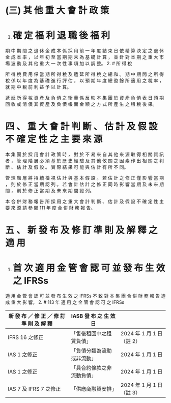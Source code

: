 # (三) 其 他 重 大 會 計 政 策

1. # 確 定 福 利 退 職 後 福 利

期 中 期 間 之 退 休 金 成 本 係 採 用 前 一 年 度 結 束 日 依 精 算 決 定 之 退 休 金 成 本 率 ， 以 年 初 至 當 期 期 末 為 基 礎 計 算 ， 並 針 對 本 期 之 重 大 市 場 波 動 及 其 他 重 大 一 次 性 事 項 加 以 調 整。
2. # 所 得 稅

所 得 稅 費 用 係 當 期 所 得 稅 及 遞 延 所 得 稅 之 總 和 。 期 中 期 間 之 所 得 稅 係 以 年 度 為 基 礎 進 行 評 估 ， 以 預 期 年 度 總 盈 餘 所 適 用 之 稅 率 ， 就 期 中 稅 前 利 益 予 以 計 算。

遞 延 所 得 稅 資 產 及 負 債 之 衡 量 係 反 映 本 集 團 於 資 產 負 債 表 日 預 期 回 收 或 清 償 其 資 產 及 負 債 帳 面 金 額 之 方 式 所 產 生 之 租 稅 後 果。

# 四 、 重 大 會 計 判 斷 、 估 計 及 假 設 不 確 定 性 之 主 要 來 源

本 集 團 於 採 用 會 計 政 策 時 ， 對 於 不 易 來 自 其 他 來 源 取 得 相 關 資 訊 者 ， 管 理 階 層 必 須 基 於 歷 史 經 驗 及 其 他 攸 關 之 因 素 作 出 相 關 之 判 斷 、 估 計 及 假 設 。 實 際 結 果 可 能 與 估 計 有 所 不 同。

管 理 階 層 將 持 續 檢 視 估 計 與 基 本 假 設 。 若 估 計 之 修 正 僅 影 響 當 期 ， 則 於 修 正 當 期 認 列 。 若 會 計 估 計 之 修 正 同 時 影 響 當 期 及 未 來 期 間 ， 則 於 修 正 當 期 及 未 來 期 間 認 列。

本 合 併 財 務 報 告 所 採 用 之 重 大 會 計 判 斷 、 估 計 及 假 設 不 確 定 性 主 要 來 源 請 參 閱 111 年 度 合 併 財 務 報 告。

# 五 、 新 發 布 及 修 訂 準 則 及 解 釋 之 適 用

1. # 首 次 適 用 金 管 會 認 可 並 發 布 生 效 之 IFRSs

適 用 金 管 會 認 可 並 發 布 生 效 之 IFRSs 不 致 對 本 集 團 合 併 財 務 報 告 造 成 重 大 影 響。
2. # 113 年 適 用 之 金 管 會 認 可 之 IFRSs

|新 發 布 ／ 修 正 ／ 修 訂 準 則 及 解 釋|IASB 發 布 之 生 效 日| |
|---|---|---|
|IFRS 16 之修正|「售後租回中之租賃負債」|2024 年 1 月 1 日（註 2）|
|IAS 1 之修正|「負債分類為流動或非流動」|2024 年 1 月 1 日|
|IAS 1 之修正|「具合約條款之非流動負債」|2024 年 1 月 1 日|
|IAS 7 及 IFRS 7 之修正|「供應商融資安排」|2024 年 1 月 1 日（註 3）|